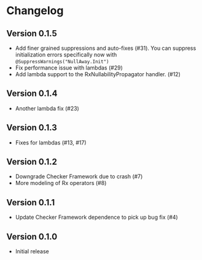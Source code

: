 Changelog
=========

Version 0.1.5
-------------
* Add finer grained suppressions and auto-fixes (#31).  You can
  suppress initialization errors specifically now with
  `@SuppressWarnings("NullAway.Init")` 
* Fix performance issue with lambdas (#29) 
* Add lambda support to the RxNullabilityPropagator handler. (#12)

Version 0.1.4
-------------
* Another lambda fix (#23)

Version 0.1.3
-------------
* Fixes for lambdas (#13, #17)

Version 0.1.2
-------------

* Downgrade Checker Framework due to crash (#7)
* More modeling of Rx operators (#8)

Version 0.1.1
-------------

* Update Checker Framework dependence to pick up bug fix (#4)


Version 0.1.0
-------------

* Initial release
